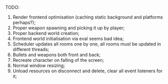 TODO:

1. Render frontend optimisation (caching static background and platforms perhaps?);
2. Proper weapon spawning and picking it up by player;
3. Proper backend world creation;
4. Frontend world initialisation via eval seems bad idea;
5. Scheduler updates all rooms one by one, all rooms must be updated in different threads;
6. Bullets and weapons both front and back;
7. Recreate character on falling of the screen;
8. Normal window resizing;
9. Unload resources on disconnect and delete, clear all event listeners for it;